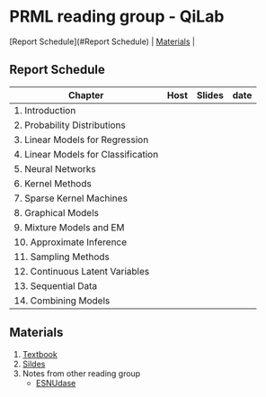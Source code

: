 # PRML reading group - QiLab



[Report Schedule](#Report Schedule) | [Materials](#Materials) | 

## Report Schedule

| Chapter                              | Host | Slides | date |
| ------------------------------------ | ---- | ------ | ---- |
| 1.  Introduction                     |      |        |      |
| 2.  Probability Distributions        |      |        |      |
| 3.  Linear Models for Regression     |      |        |      |
| 4.  Linear Models for Classification |      |        |      |
| 5.  Neural Networks                  |      |        |      |
| 6.  Kernel Methods                   |      |        |      |
| 7.  Sparse Kernel Machines           |      |        |      |
| 8.  Graphical Models                 |      |        |      |
| 9.  Mixture Models and EM            |      |        |      |
| 10.  Approximate Inference           |      |        |      |
| 11.  Sampling Methods                |      |        |      |
| 12. Continuous Latent Variables      |      |        |      |
| 13.  Sequential Data                 |      |        |      |
| 14. Combining Models                 |      |        |      |



##  Materials

1. [Textbook](https://github.com/nikolajohn/Pattern-Recognition-And-Machine-Learning-)
2. [Sildes](http://lear.inrialpes.fr/people/jegou/bishopreadinggroup/)
3. Notes from other reading group
   * [ESNUdase](https://github.com/ECNUdase/Seminar-PRML)

